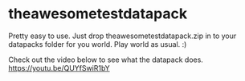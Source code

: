 # theawesometestdatapack
Pretty easy to use. Just drop theawesometestdatapack.zip in to your datapacks folder for you world. Play world as usual. :)

Check out the video below to see what the datapack does.
https://youtu.be/QUYfSwiR1bY
